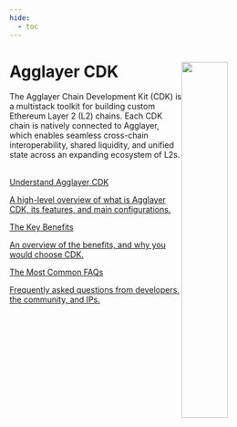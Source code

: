 ```yaml
---
hide:
  - toc
---
```


<style>
   .git-revision-date-localized-plugin, .md-source-file, .md-content__button.md-icon {
      display: none;
   }
</style>

<div class="section-wrapper product-section-head">
<div class="hero-image"><img src="../img/home/main-img.svg" loading="lazy" class="hero-image" style="width: 40%; float: right;"></div>
   <div class="hero-left">
      <h1 class="hero-heading">Agglayer CDK</h1>
      <p class="hero-subtext">The Agglayer Chain Development Kit (CDK) is a multistack toolkit for building custom Ethereum Layer 2 (L2) chains. Each CDK chain is natively connected to Agglayer, which enables seamless cross-chain interoperability, shared liquidity, and unified state across an expanding ecosystem of L2s.</p>
   </div>
   </br>
</div>

<div class="grid-container">
   <div class="grid-item">
      <a href="./overview">
         <div class="product-list-item-header">
            <div class="feature-card-heading">Understand Agglayer CDK</div>
         </div>
         <p class="feature-paragraph">A high-level overview of what is Agglayer CDK, its features, and main configurations.</p>
      </a>
   </div>
   <div class="grid-item">
      <a href="./getting-started/local-deployment/">
         <div class="product-list-item-header">
            <div class="feature-card-heading">The Key Benefits</div>
         </div>
         <p class="feature-paragraph">An overview of the benefits, and why you would choose CDK.</p>
      </a>
   </div>
   <div class="grid-item">
      <a href="./concepts/layer2s">
         <div class="product-list-item-header">
            <div class="feature-card-heading">The Most Common FAQs</div>
         </div>
         <p class="feature-paragraph">Frequently asked questions from developers, the community, and IPs.</p>
      </a>
   </div>